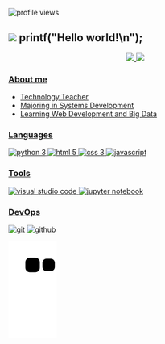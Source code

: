 ![profile views](https://komarev.com/ghpvc/?username=udanielnogueira&color=006bed)

## <img src="https://github.com/TheDudeThatCode/TheDudeThatCode/blob/master/Assets/Developer.gif" width="50px"> printf("Hello world!\n"); 

<!--
<div align="center">
  <img src="https://raw.githubusercontent.com/udanielnogueira/udanielnogueira/main/coding.gif"/>
</div>

<br>
-->

<div align="center">
  <a href="https://github.com/udanielnogueira">
  <img height="170em" src="https://github-readme-stats.vercel.app/api?username=udanielnogueira&show_icons=true&theme=dark&include_all_commits=false&count_private=true"/>
  <img height="170em" src="https://github-readme-stats.vercel.app/api/top-langs/?username=udanielnogueira&layout=compact&langs_count=7&theme=dark"/>
</div>

### About me

- Technology Teacher
- Majoring in Systems Development
- Learning Web Development and Big Data

### Languages

![python 3](https://img.shields.io/badge/-Python-52077a?style=flat&logo=python&logoColor=ffffff)
![html 5](https://img.shields.io/badge/-HTML%205-333333?style=flat&logo=html5)
![css 3](https://img.shields.io/badge/-CSS%203-333333?style=flat&logo=css3&logoColor=1572B6)
![javascript](https://img.shields.io/badge/-JavaScript-333333?style=flat&logo=javascript)

### Tools

![visual studio code](https://img.shields.io/badge/-Visual%20Studio%20Code-333333?style=flat&logo=visualstudiocode&logoColor=1572B6)
![jupyter notebook](https://img.shields.io/badge/-Jupyter%20Notebook-333333?style=flat&logo=jupyter)

### DevOps

![git](https://img.shields.io/badge/-Git-333333?style=flat&logo=git)
![github](https://img.shields.io/badge/-GitHub-333333?style=flat&logo=github)


<!--
<img src="https://cdn.jsdelivr.net/gh/devicons/devicon/icons/html5/html5-original-wordmark.svg" width="50"/>

<img src="https://cdn.jsdelivr.net/gh/devicons/devicon/icons/css3/css3-original-wordmark.svg" width="50"/>

<img src="https://cdn.jsdelivr.net/gh/devicons/devicon/icons/javascript/javascript-original.svg" width="50"/>

<img src="https://cdn.jsdelivr.net/gh/devicons/devicon/icons/python/python-original-wordmark.svg" width="50"/>
-->

![Snake animation](https://github.com/udanielnogueira/udanielnogueira/blob/output/github-contribution-grid-snake.svg)

<!--
**udanielnogueira/udanielnogueira** is a ✨ _special_ ✨ repository because its `README.md` (this file) appears on your GitHub profile.

Here are some ideas to get you started:

- 🔭 I’m currently working on Education
- 🌱 I’m currently learning Web Development
- 
- 👯 I’m looking to collaborate on ...
- 🤔 I’m looking for help with ...
- 💬 Ask me about ...
- 📫 How to reach me: ...
- 😄 Pronouns: ...
- ⚡ Fun fact: ...
-->
